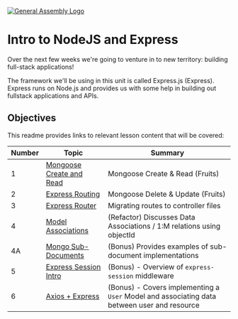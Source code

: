 [![General Assembly Logo](https://camo.githubusercontent.com/1a91b05b8f4d44b5bbfb83abac2b0996d8e26c92/687474703a2f2f692e696d6775722e636f6d2f6b6538555354712e706e67)](https://generalassemb.ly/education/web-development-immersive)


# Intro to NodeJS and Express

Over the next few weeks we're going to venture in to new territory: building full-stack applications!

The framework we'll be using in this unit is called Express.js (Express). Express runs on Node.js and provides us with some help in building out fullstack applications and APIs.

## Objectives

This readme provides links to relevant lesson content that will be covered: 

| Number | Topic | Summary |
| ----------- | ----------- | ---------- |
| 1 | [Mongoose Create and Read](./01_mongoose_CR.md) | Mongoose Create & Read (Fruits) | 
| 2 | [Express Routing](./02_mongoose_UD.md) | Mongoose Delete & Update (Fruits) | 
| 3 | [Express Router](./03_routers_controllers.md) | Migrating routes to controller files | 
| 4 | [Model Associations](./04_model_associations.md) | (Refactor) Discusses Data Associations / 1:M relations using objectId | 
| 4A | [Mongo Sub-Documents](./04a_sub_docs.md) | (Bonus) Provides examples of sub-document implementations | 
| 5 | [Express Session Intro](./05_express_sessions.md) | (Bonus) - Overview of `express-session` middleware | 
| 6 | [Axios + Express](./06_bcrypt_authentication.md) | (Bonus) - Covers implementing a `User` Model and associating data between user and resource | 



